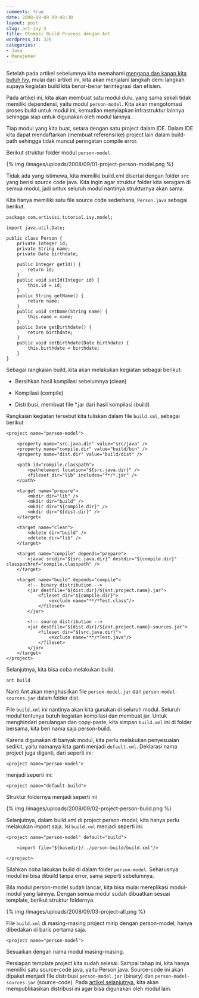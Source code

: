 ```yaml
---
comments: true
date: 2008-09-09 09:48:30
layout: post
slug: ant-ivy-3
title: Otomasi Build Process dengan Ant
wordpress_id: 376
categories:
- Java
- Manajemen
---
```


Setelah pada artikel sebelumnya kita memahami [mengapa dan kapan kita butuh Ivy](http://endy.artivisi.com/blog/java/ant-ivy-2), mulai dari artikel ini, kita akan menjalani langkah demi langkah supaya kegiatan build kita benar-benar terintegrasi dan efisien. 

Pada artikel ini, kita akan membuat satu modul dulu, yang sama sekali tidak memiliki dependensi, yaitu modul `person-model`.
Kita akan mengotomasi proses build untuk modul ini, kemudian menyiapkan infrastruktur lainnya sehingga siap untuk digunakan oleh modul lainnya. 

Tiap modul yang kita buat, setara dengan satu project dalam IDE. Dalam IDE kita dapat mendaftarkan (membuat referensi ke) project lain dalam build-path sehingga tidak muncul peringatan compile error.



Berikut struktur folder modul `person-model`. 

{% img /images/uploads/2008/09/01-project-person-model.png  %}

Tidak ada yang istimewa, kita memiliki build.xml disertai dengan folder `src` yang berisi source code java. Kita ingin agar struktur folder kita seragam di semua modul, jadi untuk seluruh modul nantinya strukturnya akan sama.

Kita hanya memiliki satu file source code sederhana, `Person.java` sebagai berikut. 


    
    
    package com.artivisi.tutorial.ivy.model;
    
    import java.util.Date;
    
    public class Person {
    	private Integer id;
    	private String name;
    	private Date birthdate;
    	
    	public Integer getId() {
    		return id;
    	}
    	public void setId(Integer id) {
    		this.id = id;
    	}
    	public String getName() {
    		return name;
    	}
    	public void setName(String name) {
    		this.name = name;
    	}
    	public Date getBirthdate() {
    		return birthdate;
    	}
    	public void setBirthdate(Date birthdate) {
    		this.birthdate = birthdate;
    	}	
    }
    



Sebagai rangkaian build, kita akan melakukan kegiatan sebagai berikut: 



	
  * Bersihkan hasil kompilasi sebelumnya (clean)

	
  * Kompilasi (compile)

	
  * Distribusi, membuat file *.jar dari hasil kompilasi (build)



Rangkaian kegiatan tersebut kita tuliskan dalam file `build.xml`, sebagai berikut


    
    
    <project name="person-model">
    	
    	<property name="src.java.dir" value="src/java" />
    	<property name="compile.dir" value="build/bin" />
    	<property name="dist.dir" value="build/dist" />
    
    	<path id="compile.classpath">
    		<pathelement location="${src.java.dir}" />
    		<fileset dir="lib" includes="**/*.jar" />
    	</path>
    
    	<target name="prepare">
    		<mkdir dir="lib" />
    		<mkdir dir="build" />
    		<mkdir dir="${compile.dir}" />
    		<mkdir dir="${dist.dir}" />
    	</target>
    
    	<target name="clean">
    		<delete dir="build" />
    		<delete dir="lib" />
    	</target>
    
    	<target name="compile" depends="prepare">
    		<javac srcdir="${src.java.dir}" destdir="${compile.dir}" classpathref="compile.classpath" />
    	</target>
    
    	<target name="build" depends="compile">
    		<!-- binary distribution -->
    		<jar destfile="${dist.dir}/${ant.project.name}.jar">
    			<fileset dir="${compile.dir}">
    				<exclude name="**/*Test.class"/>
    			</fileset>
    		</jar>
    		
    		<!-- source distribution -->
    		<jar destfile="${dist.dir}/${ant.project.name}-sources.jar">
    			<fileset dir="${src.java.dir}">
    				<exclude name="**/*Test.java"/>
    			</fileset>
    		</jar>
    	</target>
    </project>
    



Selanjutnya, kita bisa coba melakukan build. 

    
    
    ant build
    


Nanti Ant akan menghasilkan file `person-model.jar` dan `person-model-sources.jar` dalam folder dist.

File `build.xml` ini nantinya akan kita gunakan di seluruh modul. Seluruh modul tentunya butuh kegiatan kompilasi dan membuat jar. Untuk menghindari perulangan dan copy-paste, kita simpan `build.xml` ini di folder bersama, kita beri nama saja person-build. 

Karena digunakan di banyak modul, kita perlu melakukan penyesuaian sedikit, yaitu namanya kita ganti menjadi `default.xml`. Deklarasi nama project juga diganti, dari seperti ini: 


    
    
    <project name="person-model">
    



menjadi seperti ini: 


    
    
    <project name="default-build">
    




Struktur foldernya menjadi seperti ini

{% img /images/uploads/2008/09/02-project-person-build.png  %}

Selanjutnya, dalam build.xml di project person-model, kita hanya perlu melakukan import saja. Isi `build.xml` menjadi seperti ini: 


    
    
    <project name="person-model" default="build">
    	
    	<import file="${basedir}/../person-build/build.xml"/>
    
    </project>
    



Silahkan coba lakukan build di dalam folder `person-model`. Seharusnya modul ini bisa dibuild tanpa error, sama seperti sebelumnya. 

Bila modul person-model sudah lancar, kita bisa mulai mereplikasi modul-modul yang lainnya. Dengan semua modul sudah dibuatkan sesuai template, berikut struktur foldernya. 


{% img /images/uploads/2008/09/03-project-all.png  %}


File `build.xml` di masing-masing project mirip dengan person-model, hanya dibedakan di baris pertama saja. 


    
    
    <project name="person-model">
    



Sesuaikan dengan nama modul masing-masing. 

Persiapan template project kita sudah selesai. Sampai tahap ini, kita hanya memiliki satu source-code java, yaitu Person.java. Source-code ini akan dipaket menjadi file distribusi `person-model.jar` (binary) dan `person-model-sources.jar` (source-code). Pada [artikel selanjutnya](http://endy.artivisi.com/blog/java/ant-ivy-4/), kita akan mempublikasikan distribusi ini agar bisa digunakan oleh modul lain.
